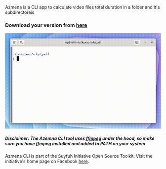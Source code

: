 Azmena is a CLI app to calculate video files total duration in a folder and it's subdirectoreis

### Download your version from [here](https://github.com/mdyssr/azmena-cli/releases/)

![Azmena CLI demo](demo.gif)

##### Disclaimer: The Azemna CLI tool uses [ffmpeg](https://ffmpeg.org/) under the hood, so make sure you have ffmpeg installed and added to PATH on your system.

Azmena CLI is part of the Suyfuh Initiative Open Source Toolkit. Visit the initiative's home page on Facebook [here](https://facebook.com/suyfuh).
